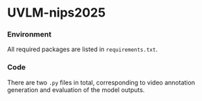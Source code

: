 # UVLM-nips2025
### Environment

All required packages are listed in `requirements.txt`.

### Code

There are two `.py` files in total, corresponding to video annotation generation and evaluation of the model outputs.

